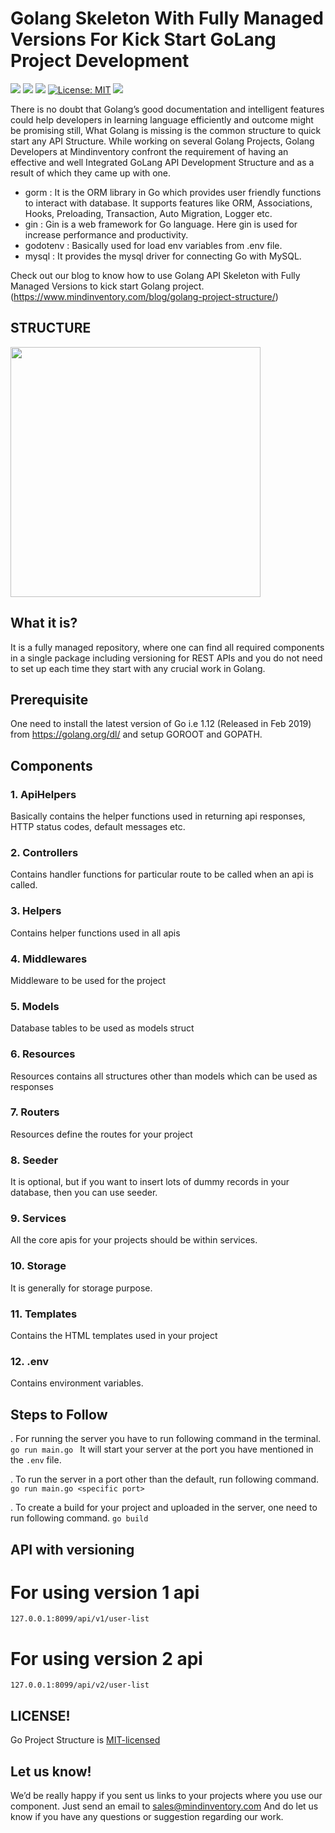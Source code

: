 # Golang Skeleton With Fully Managed Versions For Kick Start GoLang Project Development
<a href="https://travis-ci.org/Mindinventory/Golang-Project-Structure" style="pointer-events: none;" target="_blank"><img src="https://travis-ci.org/Mindinventory/Golang-Project-Structure.svg?branch=master"></a>
<a href="https://godoc.org/fyne.io/fyne" style="pointer-events: none;" target="_blank"><img src="https://img.shields.io/badge/go-documentation-blue.svg"></a>
<a href="https://goreportcard.com/report/github.com/Mindinventory/Golang-Project-Structure" style="pointer-events: none;" target="_blank"><img src="https://goreportcard.com/badge/github.com/Mindinventory/Golang-Project-Structure"></a>
[![License: MIT](https://img.shields.io/badge/License-MIT-yellow.svg)](https://github.com/mindinventory/Golang-Project-Structure/blob/master/LICENSE)
<img src="https://raw.githubusercontent.com/Mindinventory/Golang-Project-Structure/master/gifnew.gif">


There is no doubt that Golang’s good documentation and intelligent features could help developers in learning language efficiently and outcome might be promising still, What Golang is missing is the common structure to quick start any API Structure. While working on several Golang Projects, Golang Developers at Mindinventory confront the requirement of having an effective and well Integrated GoLang API Development Structure and as a result of which they came up with one. 

- gorm : It is the ORM library in Go which provides user friendly functions to interact with database. It supports features like ORM, Associations, Hooks, Preloading, Transaction, Auto Migration, Logger etc.
- gin : Gin is a web framework for Go language. Here gin is used for increase performance and productivity.
- godotenv : Basically used for load env variables from .env file.
- mysql : It provides the mysql driver for connecting Go with MySQL.

Check out our blog to know how to use Golang API Skeleton with Fully Managed Versions to kick start Golang project. (https://www.mindinventory.com/blog/golang-project-structure/)


## STRUCTURE

<img src="https://raw.githubusercontent.com/Mindinventory/Golang-Project-Structure/master/structure.png" width=400>


## What it is?

It is a fully managed repository, where one can find all required components in a single package including versioning for REST APIs and you do not need to set up each time they start with any crucial work in Golang.


## Prerequisite

One need to install the latest version of Go i.e 1.12 (Released in Feb 2019) from https://golang.org/dl/ and setup GOROOT and GOPATH.

## Components 


### 1. ApiHelpers
Basically contains the helper functions used in returning api responses, HTTP status codes, default messages etc.

### 2. Controllers
Contains handler functions for particular route to be called when an api is called.

### 3. Helpers
Contains helper functions used in all apis

### 4. Middlewares
Middleware to be used for the project

### 5. Models
Database tables to be used as models struct

### 6. Resources
Resources contains all structures other than models which can be used as responses

### 7. Routers
Resources define the routes for your project

### 8. Seeder
It is optional, but if you want to insert lots of dummy records in your database, then you can use seeder.

### 9. Services
All the core apis for your projects should be within services.

### 10. Storage
It is generally for storage purpose.

### 11. Templates
Contains the HTML templates used in your project

### 12. .env
Contains environment variables.


## Steps to Follow

. For running the server you have to run following command in the terminal.
        ```go run main.go
        ```
  It will start your server at the port you have mentioned in the ```.env``` file.
  
. To run the server in a port other than the default, run following command.
        ```go run main.go <specific port>```
        
. To create a build for your project and uploaded in the server, one need to run following command.
        ```go build```
        
       
## API with versioning

# For using version 1 api
```127.0.0.1:8099/api/v1/user-list```

# For using version 2 api
```127.0.0.1:8099/api/v2/user-list```


## LICENSE!

Go Project Structure is [MIT-licensed](https://github.com/mindinventory/Golang-Project-Structure/blob/master/LICENSE)

## Let us know!
We’d be really happy if you sent us links to your projects where you use our component. Just send an email to sales@mindinventory.com And do let us know if you have any questions or suggestion regarding our work.

